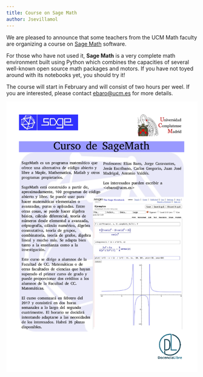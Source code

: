 ```yaml
---
title: Course on Sage Math
author: Jsevillamol
---
```


 We are pleased to announce that some teachers from the UCM Math faculty are organizing a course on [Sage Math](http://www.sagemath.org/) software.

 For those who have not used it, **Sage Math** is a very complete math environment built using Python which combines the capacities of several well-known open source math packages and motors. If you have not toyed around with its notebooks yet, you should try it!

 The course will start in February and will consist of two hours per weel. If you are interested, please contact [ebaro@ucm.es](mailto:ebaro@ucm.es) for more details.

 <img src="images/posters/cartel_SageMath_2017.png" alt="Poster" style="width: 750px;"/>
